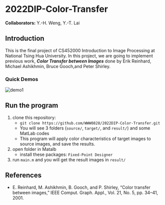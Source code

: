 # 2022DIP-Color-Transfer
**Collaborators:** 
Y.-H. Weng, Y.-T. Lai

## Introduction
This is the final project of CS452000 Introduction to Image Processing at National Tsing Hua University. In this project, we are going to implement previous work, ***Color Transfer between Images*** done by Erik Reinhard, Michael Ashikhmin, Bruce Gooch,and Peter Shirley.
### Quick Demos
![demo1](https://github.com/user-attachments/assets/ad0a2422-4564-44cd-9bd5-bfbba4b47d88)

## Run the program
1. clone this repository: 
    - `git clone https://github.com/WWW0828/2022DIP-Color-Transfer.git`
    - You will see 3 folders (`source/`, `target/`, and `result/`) and some MatLab codes
    - This program will apply color characteristics of target images to source images, and save the results.
2. open folder in Matalb
    - install these packages: `Fixed-Point Designer`
3. run `main.m` and you will get the result images in `result/`

## References
- E. Reinhard, M. Ashikhmin, B. Gooch, and P. Shirley, “Color transfer between images,” IEEE Comput. Graph. Appl., Vol. 21, No. 5, pp. 34–41, 2001.
